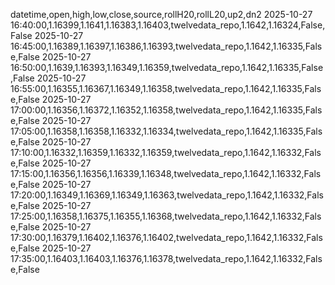 datetime,open,high,low,close,source,rollH20,rollL20,up2,dn2
2025-10-27 16:40:00,1.16399,1.1641,1.16383,1.16403,twelvedata_repo,1.1642,1.16324,False,False
2025-10-27 16:45:00,1.16389,1.16397,1.16386,1.16393,twelvedata_repo,1.1642,1.16335,False,False
2025-10-27 16:50:00,1.1639,1.16393,1.16349,1.16359,twelvedata_repo,1.1642,1.16335,False,False
2025-10-27 16:55:00,1.16355,1.16367,1.16349,1.16358,twelvedata_repo,1.1642,1.16335,False,False
2025-10-27 17:00:00,1.16356,1.16372,1.16352,1.16358,twelvedata_repo,1.1642,1.16335,False,False
2025-10-27 17:05:00,1.16358,1.16358,1.16332,1.16334,twelvedata_repo,1.1642,1.16335,False,False
2025-10-27 17:10:00,1.16332,1.16359,1.16332,1.16359,twelvedata_repo,1.1642,1.16332,False,False
2025-10-27 17:15:00,1.16356,1.16356,1.16339,1.16348,twelvedata_repo,1.1642,1.16332,False,False
2025-10-27 17:20:00,1.16349,1.16369,1.16349,1.16363,twelvedata_repo,1.1642,1.16332,False,False
2025-10-27 17:25:00,1.16358,1.16375,1.16355,1.16368,twelvedata_repo,1.1642,1.16332,False,False
2025-10-27 17:30:00,1.16379,1.16402,1.16376,1.16402,twelvedata_repo,1.1642,1.16332,False,False
2025-10-27 17:35:00,1.16403,1.16403,1.16376,1.16378,twelvedata_repo,1.1642,1.16332,False,False
